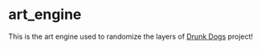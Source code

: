 # art_engine

This is the art engine used to randomize the layers of [Drunk Dogs](https://github.com/matheusmorita/nft_minting_dapp) project!
